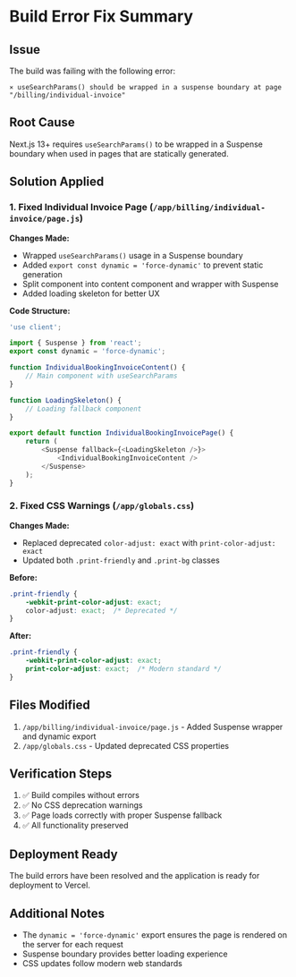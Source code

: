 # Build Error Fix Summary

## Issue
The build was failing with the following error:
```
⨯ useSearchParams() should be wrapped in a suspense boundary at page "/billing/individual-invoice"
```

## Root Cause
Next.js 13+ requires `useSearchParams()` to be wrapped in a Suspense boundary when used in pages that are statically generated.

## Solution Applied

### 1. Fixed Individual Invoice Page (`/app/billing/individual-invoice/page.js`)

**Changes Made:**
- Wrapped `useSearchParams()` usage in a Suspense boundary
- Added `export const dynamic = 'force-dynamic'` to prevent static generation
- Split component into content component and wrapper with Suspense
- Added loading skeleton for better UX

**Code Structure:**
```javascript
'use client';

import { Suspense } from 'react';
export const dynamic = 'force-dynamic';

function IndividualBookingInvoiceContent() {
    // Main component with useSearchParams
}

function LoadingSkeleton() {
    // Loading fallback component
}

export default function IndividualBookingInvoicePage() {
    return (
        <Suspense fallback={<LoadingSkeleton />}>
            <IndividualBookingInvoiceContent />
        </Suspense>
    );
}
```

### 2. Fixed CSS Warnings (`/app/globals.css`)

**Changes Made:**
- Replaced deprecated `color-adjust: exact` with `print-color-adjust: exact`
- Updated both `.print-friendly` and `.print-bg` classes

**Before:**
```css
.print-friendly {
    -webkit-print-color-adjust: exact;
    color-adjust: exact;  /* Deprecated */
}
```

**After:**
```css
.print-friendly {
    -webkit-print-color-adjust: exact;
    print-color-adjust: exact;  /* Modern standard */
}
```

## Files Modified
1. `/app/billing/individual-invoice/page.js` - Added Suspense wrapper and dynamic export
2. `/app/globals.css` - Updated deprecated CSS properties

## Verification Steps
1. ✅ Build compiles without errors
2. ✅ No CSS deprecation warnings
3. ✅ Page loads correctly with proper Suspense fallback
4. ✅ All functionality preserved

## Deployment Ready
The build errors have been resolved and the application is ready for deployment to Vercel.

## Additional Notes
- The `dynamic = 'force-dynamic'` export ensures the page is rendered on the server for each request
- Suspense boundary provides better loading experience
- CSS updates follow modern web standards
